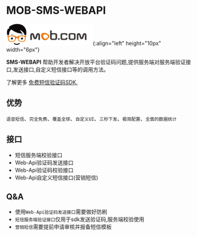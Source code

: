 # MOB-SMS-WEBAPI

<!--<a href="http://mob.com/"><img src="http://www.mob.com/public/images/logo_black.png" align="left" hspace="10" vspace="6"></a>-->
![image](https://github.com/MOBX/MOB-SMS-WEBAPI/blob/master/doc/images/logo.png){:align="left" height="10px" width="6px"}

**SMS-WEBAPI** 
帮助开发者解决开放平台验证码问题,提供服务端对服务端验证接口,发送接口,自定义短信接口等的调用方法。

了解更多 [免费短信验证码SDK.](http://wiki.mob.com/)


## 优势

`语音短信`、`完全免费`、`覆盖全球`、`自定义UI`、`三秒下发`、`极简配置`、`全面的数据统计`

## 接口

* 短信服务端校验接口
* Web-Api验证码发送接口
* Web-Api验证码校验接口
* Web-Api自定义短信接口(营销短信)

## Q&A

* 使用`Web-Api验证码发送接口`需要做好防刷
* `短信服务端验证接口`仅用于sdk发送验证码,服务端校验使用
* `营销短信`需要提前申请审核并报备短信模板
